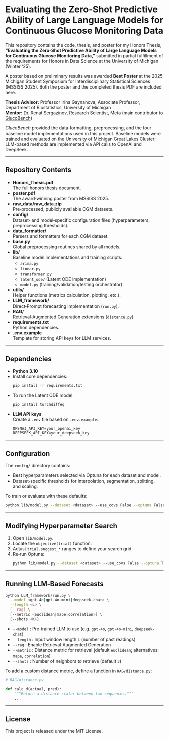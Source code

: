 # Evaluating the Zero‑Shot Predictive Ability of Large Language Models for Continuous Glucose Monitoring Data

This repository contains the code, thesis, and poster for my Honors Thesis, **“Evaluating the Zero‑Shot Predictive Ability of Large Language Models for Continuous Glucose Monitoring Data,”** submitted in partial fulfillment of the requirements for Honors in Data Science at the University of Michigan (Winter ’25).

A poster based on preliminary results was awarded **Best Poster** at the 2025 Michigan Student Symposium for Interdisciplinary Statistical Sciences (MSSISS 2025). Both the poster and the completed thesis PDF are included here.

**Thesis Advisor:** Professor Irina Gaynanova, Associate Professor, Department of Biostatistics, University of Michigan  
**Mentor:** Dr. Renat Sergazinov, Research Scientist, Meta (main contributor to [GlucoBench](https://github.com/IrinaStatsLab/GlucoBench))

*GlucoBench* provided the data‑formatting, preprocessing, and the four baseline model implementations used in this project. Baseline models were trained and evaluated on the University of Michigan Great Lakes Cluster; LLM-based methods are implemented via API calls to OpenAI and DeepSeek.

---

## Repository Contents

- **Honors_Thesis.pdf**  
  The full honors thesis document.
- **poster.pdf**  
  The award‑winning poster from MSSISS 2025.
- **raw_data/raw_data.zip**  
  Pre‑processed, publicly available CGM datasets.
- **config/**  
  Dataset‑ and model‑specific configuration files (hyperparameters, preprocessing thresholds).
- **data_formatter/**  
  Parsers and formatters for each CGM dataset.
- **base.py**  
  Global preprocessing routines shared by all models.
- **lib/**  
  Baseline model implementations and training scripts:
  - `arima.py`
  - `linear.py`
  - `transformer.py`
  - `latent_ode/` (Latent ODE implementation)
  - `model.py` (training/validation/testing orchestrator)
- **utils/**  
  Helper functions (metrics calculation, plotting, etc.).
- **LLM_framework/**  
  Direct‑Prompt forecasting implementation (`run.py`).
- **RAG/**  
  Retrieval‑Augmented Generation extensions (`distance.py`).
- **requirements.txt**  
  Python dependencies.
- **.env.example**  
  Template for storing API keys for LLM services.

---

## Dependencies

- **Python 3.10**  
- Install core dependencies:
  ```bash
  pip install -r requirements.txt
  ```
- To run the Latent ODE model:
  ```bash
  pip install torchdiffeq
  ```
- **LLM API keys**  
  Create a `.env` file based on `.env.example`:
  ```text
  OPENAI_API_KEY=your_openai_key
  DEEPSEEK_API_KEY=your_deepseek_key
  ```

---

## Configuration

The `config/` directory contains:

- Best hyperparameters selected via Optuna for each dataset and model.
- Dataset‑specific thresholds for interpolation, segmentation, splitting, and scaling.

To train or evaluate with these defaults:
```bash
python lib/model.py --dataset <dataset> --use_covs False --optuna False
```

---

## Modifying Hyperparameter Search

1. Open `lib/model.py`.
2. Locate the `objective(trial)` function.
3. Adjust `trial.suggest_*` ranges to define your search grid.
4. Re‑run Optuna:
   ```bash
   python lib/model.py --dataset <dataset> --use_covs False --optuna True
   ```

---

## Running LLM‑Based Forecasts

```bash
python LLM_framework/run.py \
  --model <gpt-4o|gpt-4o-mini|deepseek-chat> \
  --length <L> \
  [--rag] \
  [--metric <euclidean|mape|correlation>] \
  [--shots <K>]
```

- `--model`  : Pre‑trained LLM to use (e.g. `gpt-4o`, `gpt-4o-mini`, `deepseek-chat`)  
- `--length` : Input window length `L` (number of past readings)  
- `--rag`    : Enable Retrieval‑Augmented Generation  
- `--metric` : Distance metric for retrieval (default `euclidean`; alternatives: `mape`, `correlation`)  
- `--shots`  : Number of neighbors to retrieve (default `3`)  

To add a custom distance metric, define a function in `RAG/distance.py`:
```python
# RAG/distance.py

def calc_d(actual, pred):
    """Return a distance scalar between two sequences."""
    ...
```

---

## License

This project is released under the MIT License.

